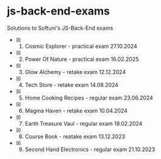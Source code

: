 # js-back-end-exams
Solutions to Softuni's JS-Back-End exams

- [x] 1. Cosmic Explorer - practical exam 27.10.2024
- [x] 2. Power Of Nature - practical exam 16.02.2025
- [x] 3. Glow Alchemy - retake exam 12.12.2024
- [x] 4. Tech Store - retake exam 14.08.2024
- [x] 5. Home Cooking Recipes - regular exam 23.06.2024
- [x] 6. Magma Haven - retake exam 10.04.2024
- [x] 7. Earth Treasure Vaul - regular exam 18.02.2024
- [x] 8. Course Book - reatake exam 13.12.2023
- [x] 9. Second Hand Electronics - regular exam 21.10.2023